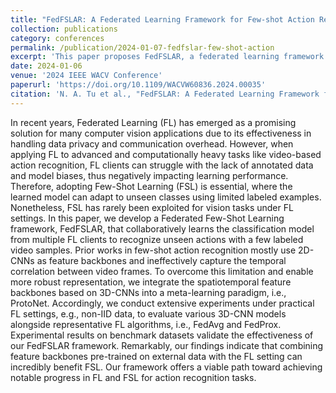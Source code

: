 ```yaml
---
title: "FedFSLAR: A Federated Learning Framework for Few-shot Action Recognition" 
collection: publications 
category: conferences 
permalink: /publication/2024-01-07-fedfslar-few-shot-action 
excerpt: 'This paper proposes FedFSLAR, a federated learning framework for few-shot action recognition that combines 3D-CNN-based spatiotemporal features with meta-learning. It addresses the challenges of data scarcity and bias in federated settings and validates the framework\'s effectiveness under non-IID conditions, offering notable advances for FL and FSL in action recognition.' 
date: 2024-01-06 
venue: '2024 IEEE WACV Conference' 
paperurl: 'https://doi.org/10.1109/WACVW60836.2024.00035' 
citation: 'N. A. Tu et al., "FedFSLAR: A Federated Learning Framework for Few-shot Action Recognition," <i>2024 IEEE/CVF Winter Conference on Applications of Computer Vision Workshops (WACVW)</i>, Waikoloa, HI, USA, 2024, pp. 270-279, doi: 10.1109/WACVW60836.2024.00035.'
---
```


In recent years, Federated Learning (FL) has emerged as a promising solution for many computer vision applications due to its effectiveness in handling data privacy and communication overhead. However, when applying FL to advanced and computationally heavy tasks like video-based action recognition, FL clients can struggle with the lack of annotated data and model biases, thus negatively impacting learning performance. Therefore, adopting Few-Shot Learning (FSL) is essential, where the learned model can adapt to unseen classes using limited labeled examples. Nonetheless, FSL has rarely been exploited for vision tasks under FL settings. In this paper, we develop a Federated Few-Shot Learning framework, FedFSLAR, that collaboratively learns the classification model from multiple FL clients to recognize unseen actions with a few labeled video samples. Prior works in few-shot action recognition mostly use 2D-CNNs as feature backbones and ineffectively capture the temporal correlation between video frames. To overcome this limitation and enable more robust representation, we integrate the spatiotemporal feature backbones based on 3D-CNNs into a meta-learning paradigm, i.e., ProtoNet. Accordingly, we conduct extensive experiments under practical FL settings, e.g., non-IID data, to evaluate various 3D-CNN models alongside representative FL algorithms, i.e., FedAvg and FedProx. Experimental results on benchmark datasets validate the effectiveness of our FedFSLAR framework. Remarkably, our findings indicate that combining feature backbones pre-trained on external data with the FL setting can incredibly benefit FSL. Our framework offers a viable path toward achieving notable progress in FL and FSL for action recognition tasks.
